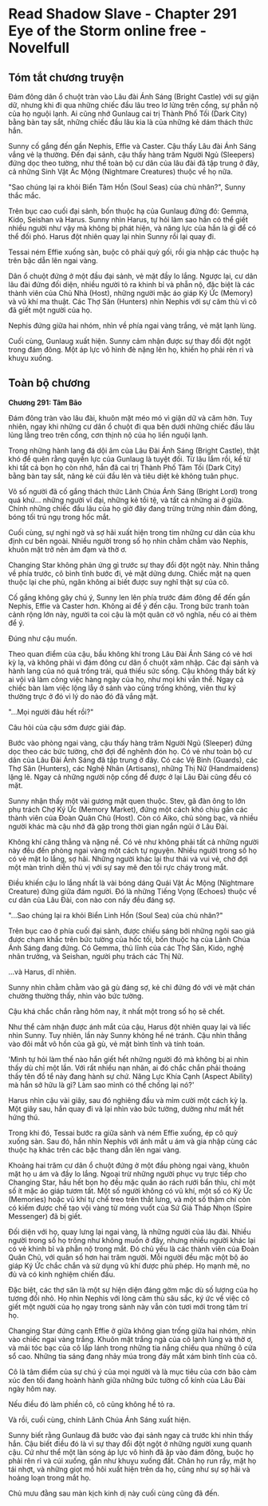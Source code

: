 # Read Shadow Slave - Chapter 291 Eye of the Storm online free - Novelfull

## Tóm tắt chương truyện

Đám đông dân ổ chuột tràn vào Lâu đài Ánh Sáng (Bright Castle) với sự giận dữ, nhưng khi đi qua những chiếc đầu lâu treo lơ lửng trên cổng, sự phẫn nộ của họ nguội lạnh. Ai cũng nhớ Gunlaug cai trị Thành Phố Tối (Dark City) bằng bàn tay sắt, những chiếc đầu lâu kia là của những kẻ dám thách thức hắn.

Sunny cố gắng đến gần Nephis, Effie và Caster. Cậu thấy Lâu đài Ánh Sáng vắng vẻ lạ thường. Đến đại sảnh, cậu thấy hàng trăm Người Ngủ (Sleepers) đứng dọc theo tường, như thể toàn bộ cư dân của lâu đài đã tập trung ở đây, cả những Sinh Vật Ác Mộng (Nightmare Creatures) thuộc về họ nữa.

"Sao chúng lại ra khỏi Biển Tâm Hồn (Soul Seas) của chủ nhân?", Sunny thắc mắc.

Trên bục cao cuối đại sảnh, bốn thuộc hạ của Gunlaug đứng đó: Gemma, Kido, Seishan và Harus. Sunny nhìn Harus, tự hỏi làm sao hắn có thể giết nhiều người như vậy mà không bị phát hiện, và năng lực của hắn là gì để có thể đối phó. Harus đột nhiên quay lại nhìn Sunny rồi lại quay đi.

Tessai ném Effie xuống sàn, buộc cô phải quỳ gối, rồi gia nhập các thuộc hạ trên bậc dẫn lên ngai vàng.

Dân ổ chuột đứng ở một đầu đại sảnh, vẻ mặt đầy lo lắng. Ngược lại, cư dân lâu đài đứng đối diện, nhiều người tỏ ra khinh bỉ và phẫn nộ, đặc biệt là các thành viên của Chủ Nhà (Host), những người mặc áo giáp Ký Ức (Memory) và vũ khí ma thuật. Các Thợ Săn (Hunters) nhìn Nephis với sự căm thù vì cô đã giết một người của họ.

Nephis đứng giữa hai nhóm, nhìn về phía ngai vàng trắng, vẻ mặt lạnh lùng.

Cuối cùng, Gunlaug xuất hiện. Sunny cảm nhận được sự thay đổi đột ngột trong đám đông. Một áp lực vô hình đè nặng lên họ, khiến họ phải rên rỉ và khuỵu xuống.

## Toàn bộ chương

**Chương 291: Tâm Bão**

Đám đông tràn vào lâu đài, khuôn mặt méo mó vì giận dữ và căm hờn. Tuy nhiên, ngay khi những cư dân ổ chuột đi qua bên dưới những chiếc đầu lâu lủng lẳng treo trên cổng, cơn thịnh nộ của họ liền nguội lạnh.

Trong những hành lang đá dội âm của Lâu Đài Ánh Sáng (Bright Castle), thật khó để quên rằng quyền lực của Gunlaug là tuyệt đối. Từ lâu lắm rồi, kể từ khi tất cả bọn họ còn nhớ, hắn đã cai trị Thành Phố Tăm Tối (Dark City) bằng bàn tay sắt, nâng kẻ cúi đầu lên và tiêu diệt kẻ không tuân phục.

Vô số người đã cố gắng thách thức Lãnh Chúa Ánh Sáng (Bright Lord) trong quá khứ… những người vĩ đại, những kẻ tồi tệ, và tất cả những ai ở giữa. Chính những chiếc đầu lâu của họ giờ đây đang trừng trừng nhìn đám đông, bóng tối trú ngụ trong hốc mắt.

Cuối cùng, sự nghi ngờ và sợ hãi xuất hiện trong tim những cư dân của khu định cư bên ngoài. Nhiều người trong số họ nhìn chằm chằm vào Nephis, khuôn mặt trở nên ảm đạm và thờ ơ.

Changing Star không phản ứng gì trước sự thay đổi đột ngột này. Nhìn thẳng về phía trước, cô bình tĩnh bước đi, vẻ mặt dửng dưng. Chiếc mặt nạ quen thuộc lại che phủ, ngăn không ai biết được suy nghĩ thật sự của cô.

Cố gắng không gây chú ý, Sunny len lên phía trước đám đông để đến gần Nephis, Effie và Caster hơn. Không ai để ý đến cậu. Trong bức tranh toàn cảnh rộng lớn này, người ta coi cậu là một quân cờ vô nghĩa, nếu có ai thèm để ý.

Đúng như cậu muốn.

Theo quan điểm của cậu, bầu không khí trong Lâu Đài Ánh Sáng có vẻ hơi kỳ lạ, và không phải vì đám đông cư dân ổ chuột xâm nhập. Các đại sảnh và hành lang của nó quá trống trải, quá thiếu sức sống. Cậu không thấy bất kỳ ai vội vã làm công việc hàng ngày của họ, như mọi khi vẫn thế. Ngay cả chiếc bàn làm việc lộng lẫy ở sảnh vào cũng trống không, viên thư ký thường trực ở đó vì lý do nào đó đã vắng mặt.

"...Mọi người đâu hết rồi?"

Câu hỏi của cậu sớm được giải đáp.

Bước vào phòng ngai vàng, cậu thấy hàng trăm Người Ngủ (Sleeper) đứng dọc theo các bức tường, chờ đợi để nghênh đón họ. Có vẻ như toàn bộ cư dân của Lâu Đài Ánh Sáng đã tập trung ở đây. Có các Vệ Binh (Guards), các Thợ Săn (Hunters), các Nghệ Nhân (Artisans), những Thị Nữ (Handmaidens) lặng lẽ. Ngay cả những người nộp cống để được ở lại Lâu Đài cũng đều có mặt.

Sunny nhận thấy một vài gương mặt quen thuộc. Stev, gã đàn ông to lớn phụ trách Chợ Ký Ức (Memory Market), đứng một cách khó chịu gần các thành viên của Đoàn Quân Chủ (Host). Còn có Aiko, chủ sòng bạc, và nhiều người khác mà cậu nhớ đã gặp trong thời gian ngắn ngủi ở Lâu Đài.

Không khí căng thẳng và nặng nề. Có vẻ như không phải tất cả những người này đều đến phòng ngai vàng một cách tự nguyện. Nhiều người trong số họ có vẻ mặt lo lắng, sợ hãi. Những người khác lại thư thái và vui vẻ, chờ đợi một màn trình diễn thú vị với sự say mê đen tối rực cháy trong mắt.

Điều khiến cậu lo lắng nhất là vài bóng dáng Quái Vật Ác Mộng (Nightmare Creature) đứng giữa đám người. Đó là những Tiếng Vọng (Echoes) thuộc về cư dân của Lâu Đài, con nào con nấy đều đáng sợ.

"...Sao chúng lại ra khỏi Biển Linh Hồn (Soul Sea) của chủ nhân?"

Trên bục cao ở phía cuối đại sảnh, được chiếu sáng bởi những ngôi sao giả được chạm khắc trên bức tường của hốc tối, bốn thuộc hạ của Lãnh Chúa Ánh Sáng đang đứng. Có Gemma, thủ lĩnh của các Thợ Săn, Kido, nghệ nhân trưởng, và Seishan, người phụ trách các Thị Nữ.

…và Harus, dĩ nhiên.

Sunny nhìn chằm chằm vào gã gù đáng sợ, kẻ chỉ đứng đó với vẻ mặt chán chường thường thấy, nhìn vào bức tường.

Cậu khá chắc chắn rằng hôm nay, ít nhất một trong số họ sẽ chết.

Như thể cảm nhận được ánh mắt của cậu, Harus đột nhiên quay lại và liếc nhìn Sunny. Tuy nhiên, lần này Sunny không hề né tránh. Cậu nhìn thẳng vào đôi mắt vô hồn của gã gù, vẻ mặt bình tĩnh và tính toán.

'Mình tự hỏi làm thế nào hắn giết hết những người đó mà không bị ai nhìn thấy dù chỉ một lần. Với rất nhiều nạn nhân, ai đó chắc chắn phải thoáng thấy tên đồ tể này đang hành sự chứ. Năng Lực Khía Cạnh (Aspect Ability) mà hắn sở hữu là gì? Làm sao mình có thể chống lại nó?'

Harus nhìn cậu vài giây, sau đó nghiêng đầu và mỉm cười một cách kỳ lạ. Một giây sau, hắn quay đi và lại nhìn vào bức tường, dường như mất hết hứng thú.

Trong khi đó, Tessai bước ra giữa sảnh và ném Effie xuống, ép cô quỳ xuống sàn. Sau đó, hắn nhìn Nephis với ánh mắt u ám và gia nhập cùng các thuộc hạ khác trên các bậc thang dẫn lên ngai vàng.

Khoảng hai trăm cư dân ổ chuột đứng ở một đầu phòng ngai vàng, khuôn mặt họ u ám và đầy lo lắng. Ngoại trừ những người phục vụ trực tiếp cho Changing Star, hầu hết bọn họ đều mặc quần áo rách rưới bẩn thỉu, chỉ một số ít mặc áo giáp tươm tất. Một số người không có vũ khí, một số có Ký Ức (Memories) hoặc vũ khí tự chế treo trên thắt lưng, và một số thậm chí còn có kiếm được chế tạo vội vàng từ móng vuốt của Sứ Giả Tháp Nhọn (Spire Messenger) đã bị giết.

Đối diện với họ, quay lưng lại ngai vàng, là những người của lâu đài. Nhiều người trong số họ trông như không muốn ở đây, nhưng nhiều người khác lại có vẻ khinh bỉ và phẫn nộ trong mắt. Đó chủ yếu là các thành viên của Đoàn Quân Chủ, với quân số hơn hai trăm người. Mỗi người đều mặc một bộ áo giáp Ký Ức chắc chắn và sử dụng vũ khí được phù phép. Họ mạnh mẽ, no đủ và có kinh nghiệm chiến đấu.

Đặc biệt, các thợ săn là một sự hiện diện đáng gờm mặc dù số lượng của họ tương đối nhỏ. Họ nhìn Nephis với lòng căm thù sâu sắc, ký ức về việc cô giết một người của họ ngay trong sảnh này vẫn còn tươi mới trong tâm trí họ.

Changing Star đứng cạnh Effie ở giữa không gian trống giữa hai nhóm, nhìn vào chiếc ngai vàng trắng. Khuôn mặt trắng ngà của cô lạnh lùng và thờ ơ, và mái tóc bạc của cô lấp lánh trong những tia nắng chiếu qua những ô cửa sổ cao. Những tia sáng đang nhảy múa trong đáy mắt xám bình tĩnh của cô.

Cô là tâm điểm của sự chú ý của mọi người và là mục tiêu của cơn bão cảm xúc đen tối đang hoành hành giữa những bức tường cổ kính của Lâu Đài ngày hôm nay.

Nếu điều đó làm phiền cô, cô cũng không hề tỏ ra.

Và rồi, cuối cùng, chính Lãnh Chúa Ánh Sáng xuất hiện.

Sunny biết rằng Gunlaug đã bước vào đại sảnh ngay cả trước khi nhìn thấy hắn. Cậu biết điều đó là vì sự thay đổi đột ngột ở những người xung quanh cậu. Cứ như thể một làn sóng áp lực vô hình đã ập vào đám đông, buộc họ phải rên rỉ và cúi xuống, gần như khuỵu xuống đất. Chân họ run rẩy, mặt họ tái nhợt, và những giọt mồ hôi xuất hiện trên da họ, cũng như sự sợ hãi và hoảng loạn trong mắt họ.

Chủ mưu đằng sau màn kịch kinh dị này cuối cùng cũng đã đến.
